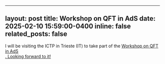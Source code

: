 
---
layout: post
title: Workshop on QFT in AdS
date: 2025-02-10 15:59:00-0400
inline: false
related_posts: false
---

I will be visiting the ICTP in Trieste (IT) to take part of the <a href="https://www.igap-ts.it/2024/07/23/workshop-on-qft-in-ads/" target="_blank">Workshop on QFT in AdS <br/>. Looking forward to it!
   

